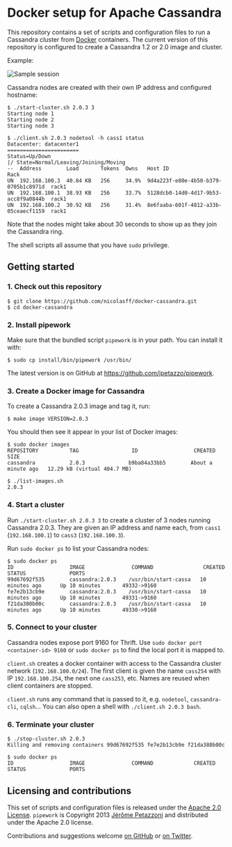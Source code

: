 Docker setup for Apache Cassandra
=================================

This repository contains a set of scripts and configuration files to run a Cassandra cluster
from [Docker](https://www.docker.io/) containers. The current version of this repository is
configured to create a Cassandra 1.2 or 2.0 image and cluster.

Example:

![Sample session](https://i.imgur.com/pS8twa3.gif)

Cassandra nodes are created with their own IP address and configured hostname:

    $ ./start-cluster.sh 2.0.3 3
    Starting node 1
    Starting node 2
    Starting node 3
    
    $ ./client.sh 2.0.3 nodetool -h cass1 status
    Datacenter: datacenter1
    =======================
    Status=Up/Down
    |/ State=Normal/Leaving/Joining/Moving
    --  Address        Load       Tokens  Owns   Host ID                               Rack
    UN  192.168.100.3  40.84 KB   256     34.9%  9d4a223f-e80e-4b50-b379-0705b1c8971d  rack1
    UN  192.168.100.1  38.93 KB   256     33.7%  5128dcb0-14d0-4d17-9b53-acc8f9a0844b  rack1
    UN  192.168.100.2  30.92 KB   256     31.4%  8e6faaba-601f-4812-a33b-05ceaecf1159  rack1

Note that the nodes might take about 30 seconds to show up as they join the Cassandra ring.

The shell scripts all assume that you have `sudo` privilege.

Getting started
---------------

### 1. Check out this repository

    $ git clone https://github.com/nicolasff/docker-cassandra.git
    $ cd docker-cassandra

### 2. Install pipework

Make sure that the bundled script `pipework` is in your path. You can install it with:

    $ sudo cp install/bin/pipework /usr/bin/

The latest version is on GitHub at https://github.com/jpetazzo/pipework.

### 3. Create a Docker image for Cassandra

To create a Cassandra 2.0.3 image and tag it, run:

	$ make image VERSION=2.0.3

You should then see it appear in your list of Docker images:

    $ sudo docker images
    REPOSITORY          TAG                 ID                  CREATED              SIZE
    cassandra           2.0.3              b9ba84a33bb5        About a minute ago   12.29 kB (virtual 404.7 MB)

    $ ./list-images.sh
    2.0.3

### 4. Start a cluster

Run `./start-cluster.sh 2.0.3 3` to create a cluster of 3 nodes running Cassandra 2.0.3. They are given an IP address and name each, from `cass1` (`192.168.100.1`) to `cass3` (`192.168.100.3`).

Run `sudo docker ps` to list your Cassandra nodes:

    $ sudo docker ps
    ID                  IMAGE               COMMAND                CREATED             STATUS              PORTS
    99d67692f535        cassandra:2.0.3    /usr/bin/start-cassa   10 minutes ago      Up 10 minutes       49332->9160         
    fe7e2b13cb9e        cassandra:2.0.3    /usr/bin/start-cassa   10 minutes ago      Up 10 minutes       49331->9160         
    f21da380b00c        cassandra:2.0.3    /usr/bin/start-cassa   10 minutes ago      Up 10 minutes       49330->9160  

### 5. Connect to your cluster

Cassandra nodes expose port 9160 for Thrift. Use `sudo docker port <container-id> 9160` or `sudo docker ps` to find the local port it is mapped to.

`client.sh` creates a docker container with access to the Cassandra cluster network (`192.168.100.0/24`). The first client is given the name `cass254`
with IP `192.168.100.254`, the next one `cass253`, etc. Names are reused when client containers are stopped.

`client.sh` runs any command that is passed to it, e.g. `nodetool`, `cassandra-cli`, `cqlsh`... You can also open a shell with `./client.sh 2.0.3 bash`.

### 6. Terminate your cluster

	$ ./stop-cluster.sh 2.0.3
    Killing and removing containers 99d67692f535 fe7e2b13cb9e f21da380b00c
    
    $ sudo docker ps
    ID                  IMAGE               COMMAND             CREATED             STATUS              PORTS

Licensing and contributions
---------------------------

This set of scripts and configuration files is released under the [Apache 2.0 License](https://github.com/nicolasff/docker-cassandra/blob/master/LICENSE).
`pipework` is Copyright 2013 [Jérôme Petazzoni](https://github.com/jpetazzo) and distributed under the Apache 2.0 license.

Contributions and suggestions welcome [on GitHub](https://github.com/nicolasff/docker-cassandra/issues) or [on Twitter](https://twitter.com/yowgi).
